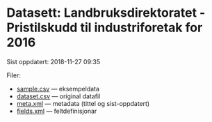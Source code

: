 # Datasett:     Landbruksdirektoratet - Pristilskudd til industriforetak for 2016
 Sist oppdatert: 2018-11-27 09:35

 Filer:
 - [sample.csv](sample.csv) — eksempeldata
 - [dataset.csv](dataset.csv) — original datafil
 - [meta.xml](meta.xml) — metadata (tittel og sist-oppdatert)
 - [fields.xml](fields.xml) — feltdefinisjonar

